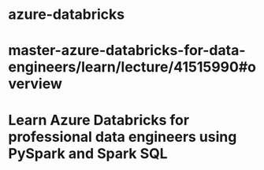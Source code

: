 # azure-databricks
# master-azure-databricks-for-data-engineers/learn/lecture/41515990#overview


# Learn Azure Databricks for professional data engineers using PySpark and Spark SQL

